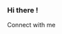 ### Hi there !

<!--
**damjanPetr/damjanPetr** is a ✨ _special_ ✨ repository because its `README.md` (this file) appears on your GitHub profile.

## Languages and tools i use 
[![My Skills](https://skillicons.dev/icons?i=js,html,css,php,laravel,react,mysql,vscode)](https://skillicons.dev)

Here are some ideas to get you started:

- 🔭 I’m currently working on ...
- 🌱 I’m currently learning ...
- 👯 I’m looking to collaborate on ...
- 🤔 I’m looking for help with ...
- 💬 Ask me about ...
- 📫 How to reach me: ...
- 😄 Pronouns: ...
- ⚡ Fun fact: ...
-->

Connect with me
